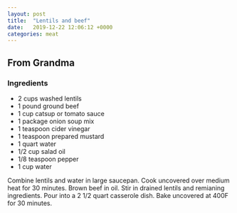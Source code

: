 ```yaml
---
layout: post
title:  "Lentils and beef"
date:   2019-12-22 12:06:12 +0000
categories: meat
---
```


## From Grandma
### Ingredients
* 2 cups washed lentils
* 1 pound ground beef
* 1 cup catsup or tomato sauce
* 1 package onion soup mix
* 1 teaspoon cider vinegar
* 1 teaspoon prepared mustard
* 1 quart water
* 1/2 cup salad oil
* 1/8 teaspoon pepper
* 1 cup water


Combine lentils and water in large saucepan. Cook uncovered over medium heat for 30 minutes. Brown beef in oil. Stir in drained lentils and remianing ingredients. Pour into a 2 1/2 quart casserole dish. Bake uncovered at 400F for 30 minutes.
